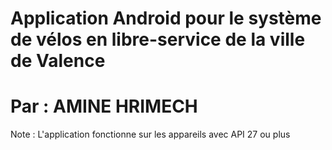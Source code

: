 
# Application Android pour le système de vélos en libre-service de la ville de Valence
# Par : AMINE HRIMECH
Note : L'application fonctionne sur les appareils avec API 27 ou plus 

